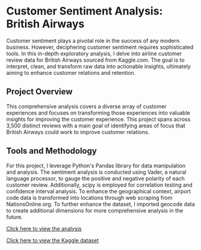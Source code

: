 # Customer Sentiment Analysis: British Airways
Customer sentiment plays a pivotal role in the success of any modern business. However, deciphering customer sentiment requires sophisticated tools. In this in-depth exploratory analysis, I delve into airline customer review data for British Airways sourced from Kaggle.com. The goal is to interpret, clean, and transform raw data into actionable insights, ultimately aiming to enhance customer relations and retention.

## Project Overview
This comprehensive analysis covers a diverse array of customer experiences and focuses on transforming those experiences into valuable insights for improving the customer experience. This project spans across 3,500 distinct reviews with a main goal of identifying areas of focus that British Airways could work to improve customer relations.

## Tools and Methodology
For this project, I leverage Python's Pandas library for data manipulation and analysis. The sentiment analysis is conducted using Vader, a natural language processor, to gauge the positive and negative polarity of each customer review. Additionally, scipy is employed for correlation testing and confidence interval analysis. To enhance the geographical context, airport code data is transformed into locations through web scraping from NationsOnline.org. To further enhance the dataset, I imported geocode data to create additional dimensions for more comprehensive analysis in the future.

[Click here to view the analysis](https://github.com/danielclark141/Airline-Customer-Sentiment-Analysis/blob/main/Airline-Customer-Sentiment-Analysis.ipynb)

[Click here to view the Kaggle dataset](https://www.kaggle.com/code/manishkumar7432698/airline-passanger-choice-eda)
